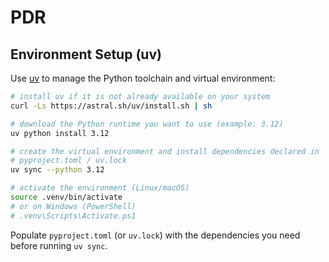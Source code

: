 # PDR

## Environment Setup (uv)

Use [uv](https://github.com/astral-sh/uv) to manage the Python toolchain and virtual environment:

```bash
# install uv if it is not already available on your system
curl -Ls https://astral.sh/uv/install.sh | sh

# download the Python runtime you want to use (example: 3.12)
uv python install 3.12

# create the virtual environment and install dependencies declared in
# pyproject.toml / uv.lock
uv sync --python 3.12

# activate the environment (Linux/macOS)
source .venv/bin/activate
# or on Windows (PowerShell)
# .venv\Scripts\Activate.ps1
```

Populate `pyproject.toml` (or `uv.lock`) with the dependencies you need before running `uv sync`.
